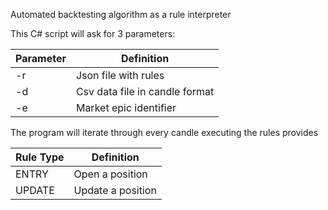 Automated backtesting algorithm as a rule interpreter

This C# script will ask for 3 parameters:

| Parameter|   Definition                     |
|----------|----------------------------------|
| -r       |  Json file with rules            |
| -d       |  Csv data file in candle format  |
| -e       |  Market epic identifier          |

The program will iterate through every candle executing the rules provides

| Rule Type|   Definition        |
|----------|---------------------|
| ENTRY    |  Open a position    |
| UPDATE   |  Update a position  |
